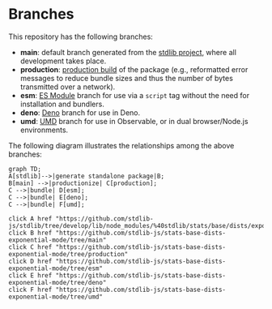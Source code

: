 <!--

@license Apache-2.0

Copyright (c) 2022 The Stdlib Authors.

Licensed under the Apache License, Version 2.0 (the "License");
you may not use this file except in compliance with the License.
You may obtain a copy of the License at

    http://www.apache.org/licenses/LICENSE-2.0

Unless required by applicable law or agreed to in writing, software
distributed under the License is distributed on an "AS IS" BASIS,
WITHOUT WARRANTIES OR CONDITIONS OF ANY KIND, either express or implied.
See the License for the specific language governing permissions and
limitations under the License.

-->

# Branches

This repository has the following branches:

-   **main**: default branch generated from the [stdlib project][stdlib-url], where all development takes place.
-   **production**: [production build][production-url] of the package (e.g., reformatted error messages to reduce bundle sizes and thus the number of bytes transmitted over a network).
-   **esm**: [ES Module][esm-url] branch for use via a `script` tag without the need for installation and bundlers.
-   **deno**: [Deno][deno-url] branch for use in Deno.
-   **umd**: [UMD][umd-url] branch for use in Observable, or in dual browser/Node.js environments.

The following diagram illustrates the relationships among the above branches:

```mermaid
graph TD;
A[stdlib]-->|generate standalone package|B;
B[main] -->|productionize| C[production];
C -->|bundle| D[esm];
C -->|bundle| E[deno];
C -->|bundle| F[umd];

click A href "https://github.com/stdlib-js/stdlib/tree/develop/lib/node_modules/%40stdlib/stats/base/dists/exponential/mode"
click B href "https://github.com/stdlib-js/stats-base-dists-exponential-mode/tree/main"
click C href "https://github.com/stdlib-js/stats-base-dists-exponential-mode/tree/production"
click D href "https://github.com/stdlib-js/stats-base-dists-exponential-mode/tree/esm"
click E href "https://github.com/stdlib-js/stats-base-dists-exponential-mode/tree/deno"
click F href "https://github.com/stdlib-js/stats-base-dists-exponential-mode/tree/umd"
```

[stdlib-url]: https://github.com/stdlib-js/stdlib/tree/develop/lib/node_modules/%40stdlib/stats/base/dists/exponential/mode
[production-url]: https://github.com/stdlib-js/stats-base-dists-exponential-mode/tree/production
[deno-url]: https://github.com/stdlib-js/stats-base-dists-exponential-mode/tree/deno
[umd-url]: https://github.com/stdlib-js/stats-base-dists-exponential-mode/tree/umd
[esm-url]: https://github.com/stdlib-js/stats-base-dists-exponential-mode/tree/esm